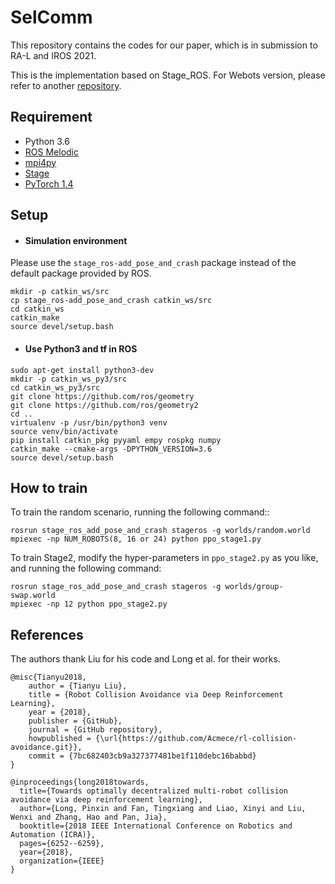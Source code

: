 # SelComm

This repository contains the codes for our paper, which is in submission to RA-L and IROS 2021.

This is the implementation based on Stage_ROS. For Webots version, please refer to another [repository](https://github.com/George-Chia/SelComm_Webots).

## Requirement

- Python 3.6
- [ROS Melodic](http://wiki.ros.org/)
- [mpi4py](https://mpi4py.readthedocs.io/en/stable/)
- [Stage](http://rtv.github.io/Stage/)
- [PyTorch 1.4](http://pytorch.org/)

## Setup

- #### Simulation environment

Please use the `stage_ros-add_pose_and_crash` package instead of the default package provided by ROS.

```shell
mkdir -p catkin_ws/src
cp stage_ros-add_pose_and_crash catkin_ws/src
cd catkin_ws
catkin_make
source devel/setup.bash
```

- #### Use Python3 and tf in ROS

```shell
sudo apt-get install python3-dev 
mkdir -p catkin_ws_py3/src
cd catkin_ws_py3/src  
git clone https://github.com/ros/geometry 
git clone https://github.com/ros/geometry2 
cd .. 
virtualenv -p /usr/bin/python3 venv 
source venv/bin/activate 
pip install catkin_pkg pyyaml empy rospkg numpy 
catkin_make --cmake-args -DPYTHON_VERSION=3.6
source devel/setup.bash
```



## How to train

To train the random scenario, running the following command::

```
rosrun stage_ros_add_pose_and_crash stageros -g worlds/random.world
mpiexec -np NUM_ROBOTS(8, 16 or 24) python ppo_stage1.py
```

To train Stage2, modify the hyper-parameters in `ppo_stage2.py` as you like, and running the following command:

```
rosrun stage_ros_add_pose_and_crash stageros -g worlds/group-swap.world
mpiexec -np 12 python ppo_stage2.py
```

## References

 The authors thank Liu for his code and Long et al. for their works.

```
@misc{Tianyu2018,
	author = {Tianyu Liu},
	title = {Robot Collision Avoidance via Deep Reinforcement Learning},
	year = {2018},
	publisher = {GitHub},
	journal = {GitHub repository},
	howpublished = {\url{https://github.com/Acmece/rl-collision-avoidance.git}},
	commit = {7bc682403cb9a327377481be1f110debc16babbd}
}

@inproceedings{long2018towards,
  title={Towards optimally decentralized multi-robot collision avoidance via deep reinforcement learning},
  author={Long, Pinxin and Fan, Tingxiang and Liao, Xinyi and Liu, Wenxi and Zhang, Hao and Pan, Jia},
  booktitle={2018 IEEE International Conference on Robotics and Automation (ICRA)},
  pages={6252--6259},
  year={2018},
  organization={IEEE}
}
```
